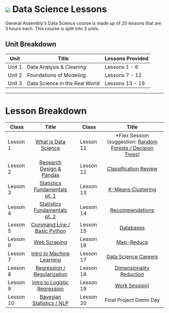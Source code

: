 # ![](https://ga-dash.s3.amazonaws.com/production/assets/logo-9f88ae6c9c3871690e33280fcf557f33.png) Data Science Lessons

General Assembly's Data Science course is made up of 20 lessons that are 3 hours each. This course is split into 3 units.

## Unit Breakdown

| Unit | Title | Lessons Provided |
| --- | --- |  --- |
| Unit 1 | Data Analysis & Cleaning | Lessons 1 - 6  | 
| Unit 2 | Foundations of Modeling | Lessons 7 - 12 |
| Unit 3 | Data Science in the Real World| Lessons 13 - 19 |

---

# Lesson Breakdown

| Class | Title |  | Class | Title |
| --- | :---: | --- |  --- | :---: |
| Lesson 1 | [What is Data Science](https://docs.google.com/presentation/d/1wTsQdfqoekxvtRveq8gKXzko-XGNP-ZTlltEfzDhoxI/edit?usp=sharing) || Lesson 11 | *Flex Session (suggestion: [Random Forests / Decision Trees](#)) |
| Lesson 2 | [Research Design & Pandas](#) || Lesson 12 | [Classification Review](#)|
| Lesson 3| [Statistics Fundamentals pt. 1](#) || Lesson 13 | [K-Means Clustering](#) |
| Lesson 4 | [Statistics Fundamentals pt. 2](#) || Lesson 14 | [Recommendations](#) |
| Lesson 5 | [Command Line / Basic Python](#) || Lesson 15 | [Databases](#) |
| Lesson 6 | [Web Scraping](#) || Lesson 16 | [Map-Reduce](#) |
| Lesson 7 | [Intro to Machine Learning](#) || Lesson 17 | [Data Science Careers](#) |
| Lesson 8 | [Regression / Regularization](#)|| Lesson 18 | [Dimensionality Reduction](#) |
| Lesson 9 | [Intro to Logistic Regression](#) || Lesson 19 | [Work Session](#)) |
| Lesson 10 | [Bayesian Statistics / NLP](#) ||Lesson 20 | Final Project Demo Day | 
